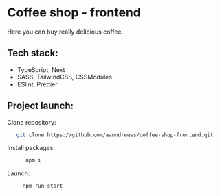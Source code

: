 # Coffee shop - frontend

Here you can buy really delicious coffee.

## Tech stack:

- TypeScript, Next
- SASS, TailwindCSS, CSSModules
- ESlint, Prettier

## Project launch:

Clone repository:

```bash
   git clone https://github.com/aanndrewss/coffee-shop-frontend.git
```

Install packages:

```bash
      npm i
```

Launch:

```bash
     npm run start
```
